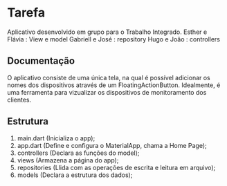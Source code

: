 # Tarefa

Aplicativo desenvolvido em grupo para o Trabalho Integrado.
Esther e Flávia : View e model
Gabriell e José : repository
Hugo e João : controllers

## Documentação

O aplicativo consiste de uma única tela, na qual é possível adicionar os nomes dos dispositivos através de um FloatingActionButton. Idealmente, é uma ferramenta para vizualizar os dispositivos de monitoramento dos clientes.

## Estrutura
1. main.dart (Inicializa o app);
2. app.dart (Define e configura o MaterialApp, chama a Home Page);
3. controllers (Declara as funções do model);
4. views (Armazena a página do app);
5. repositories (Llida com as operações de escrita e leitura em arquivo);
6. models (Declara a estrutura dos dados);

